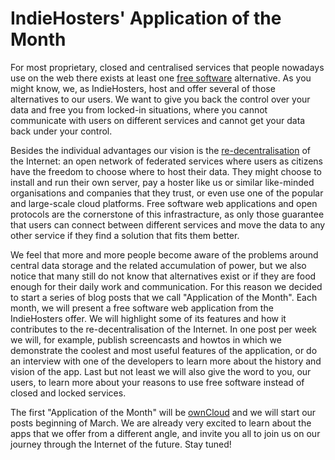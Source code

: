 # IndieHosters' Application of the Month

For most proprietary, closed and centralised services that people nowadays use
on the web there exists at least one
[free software](https://en.wikipedia.org/wiki/The_Free_Software_Definition)
alternative. As you might know, we, as IndieHosters, host and offer several of
those alternatives to our users. We want to give you back the control over your
data and free you from locked-in situations, where you cannot communicate with
users on different services and cannot get your data back under your control.

Besides the individual advantages our vision is the
[re-decentralisation](http://redecentralize.org/) of the Internet: an open
network of federated services where users as citizens have the freedom to choose
where to host their data. They might choose to install and run their own server,
pay a hoster like us or similar like-minded organisations and companies that
they trust, or even use one of the popular and large-scale cloud platforms. Free
software web applications and open protocols are the cornerstone of this
infrastracture, as only those guarantee that users can connect between different
services and move the data to any other service if they find a solution that
fits them better.

We feel that more and more people become aware of the problems around central data
storage and the related accumulation of power, but we also notice that many
still do not know that alternatives exist or if they are food enough for their
daily work and communication. For this reason we decided to start a series of
blog posts that we call "Application of the Month". Each month, we
will present a free software web application from the IndieHosters offer. We
will highlight some of its features and how it contributes to the
re-decentralisation of the Internet. In one post per week we will, for example,
publish screencasts and howtos in which we demonstrate the coolest and most
useful features of the application, or do an interview with one of the
developers to learn more about the history and vision of the app. Last but not
least we will also give the word to you, our users, to learn more about your
reasons to use free software instead of closed and locked services.

The first "Application of the Month" will be
[ownCloud](https://indiehosters.net/shop/product/owncloud-14) and we will start our posts
beginning of March. We are already very excited to learn about the apps that we
offer from a different angle, and invite you all to join us on our journey
through the Internet of the future. Stay tuned!